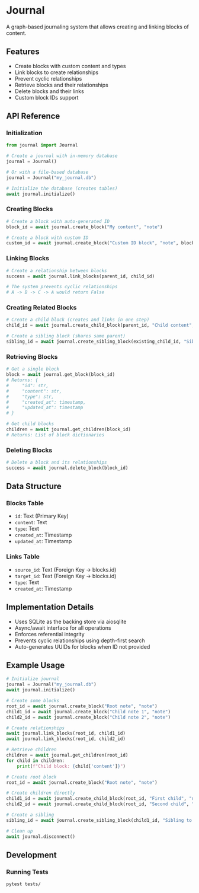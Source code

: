 # Journal

A graph-based journaling system that allows creating and linking blocks of content.

## Features

- Create blocks with custom content and types
- Link blocks to create relationships
- Prevent cyclic relationships
- Retrieve blocks and their relationships
- Delete blocks and their links
- Custom block IDs support

## API Reference

### Initialization

```python
from journal import Journal

# Create a journal with in-memory database
journal = Journal()

# Or with a file-based database
journal = Journal("my_journal.db")

# Initialize the database (creates tables)
await journal.initialize()
```

### Creating Blocks

```python
# Create a block with auto-generated ID
block_id = await journal.create_block("My content", "note")

# Create a block with custom ID
custom_id = await journal.create_block("Custom ID block", "note", block_id="custom-123")
```

### Linking Blocks

```python
# Create a relationship between blocks
success = await journal.link_blocks(parent_id, child_id)

# The system prevents cyclic relationships
# A -> B -> C -> A would return False
```

### Creating Related Blocks

```python
# Create a child block (creates and links in one step)
child_id = await journal.create_child_block(parent_id, "Child content", "note")

# Create a sibling block (shares same parent)
sibling_id = await journal.create_sibling_block(existing_child_id, "Sibling content", "note")
```

### Retrieving Blocks

```python
# Get a single block
block = await journal.get_block(block_id)
# Returns: {
#     "id": str,
#     "content": str,
#     "type": str,
#     "created_at": timestamp,
#     "updated_at": timestamp
# }

# Get child blocks
children = await journal.get_children(block_id)
# Returns: List of block dictionaries
```

### Deleting Blocks

```python
# Delete a block and its relationships
success = await journal.delete_block(block_id)
```

## Data Structure

### Blocks Table

- `id`: Text (Primary Key)
- `content`: Text
- `type`: Text
- `created_at`: Timestamp
- `updated_at`: Timestamp

### Links Table

- `source_id`: Text (Foreign Key -> blocks.id)
- `target_id`: Text (Foreign Key -> blocks.id)
- `type`: Text
- `created_at`: Timestamp

## Implementation Details

- Uses SQLite as the backing store via aiosqlite
- Async/await interface for all operations
- Enforces referential integrity
- Prevents cyclic relationships using depth-first search
- Auto-generates UUIDs for blocks when ID not provided

## Example Usage

```python
# Initialize journal
journal = Journal("my_journal.db")
await journal.initialize()

# Create some blocks
root_id = await journal.create_block("Root note", "note")
child1_id = await journal.create_block("Child note 1", "note")
child2_id = await journal.create_block("Child note 2", "note")

# Create relationships
await journal.link_blocks(root_id, child1_id)
await journal.link_blocks(root_id, child2_id)

# Retrieve children
children = await journal.get_children(root_id)
for child in children:
    print(f"Child block: {child['content']}")

# Create root block
root_id = await journal.create_block("Root note", "note")

# Create children directly
child1_id = await journal.create_child_block(root_id, "First child", "note")
child2_id = await journal.create_child_block(root_id, "Second child", "note")

# Create a sibling
sibling_id = await journal.create_sibling_block(child1_id, "Sibling to first child", "note")

# Clean up
await journal.disconnect()
```

## Development

### Running Tests

```bash
pytest tests/
```
